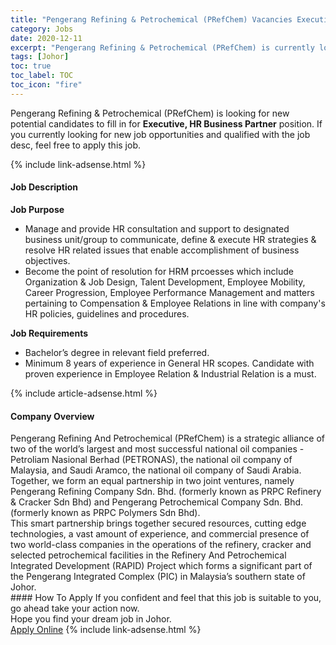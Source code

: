 ```yaml
---
title: "Pengerang Refining & Petrochemical (PRefChem) Vacancies Executive, HR Business Partner" 
category: Jobs 
date: 2020-12-11 
excerpt: "Pengerang Refining & Petrochemical (PRefChem) is currently looking for suitable person to fill in the Executive, HR Business Partner which positioned at Johor" 
tags: [Johor] 
toc: true 
toc_label: TOC 
toc_icon: "fire" 
--- 
```


<p>Pengerang Refining & Petrochemical (PRefChem) is looking for new potential candidates to fill in for <b>Executive, HR Business Partner</b> position. If you currently looking for new job opportunities and qualified with the job desc, feel free to apply this job.
</p>{% include link-adsense.html %} 
<div><div><div><h4>Job Description</h4></div></div><div><div><span><div><div><strong>Job Purpose</strong></div><ul><li>Manage and provide HR consultation and support to designated business unit/group to communicate, define &amp; execute HR strategies &amp; resolve HR related issues that enable accomplishment of business objectives.</li><li>Become the point of resolution for HRM prcoesses which include Organization &amp; Job Design, Talent Development, Employee Mobility, Career Progression, Employee Performance Management and matters pertaining to Compensation &amp; Employee Relations in line with company's HR policies, guidelines and procedures.</li></ul><div><strong>Job Requirements</strong></div><ul><li>Bachelor&#8217;s degree in relevant field preferred.</li><li>Minimum 8 years of experience in General HR scopes. Candidate with proven experience in Employee Relation &amp; Industrial Relation is a must.</li></ul></div></span></div></div></div> 
{% include article-adsense.html %} 
<div><div><div><h4>Company Overview</h4></div></div><div><div><span><div><div>
<div>
		Pengerang Refining And Petrochemical (PRefChem) is a strategic alliance of two of the world&#8217;s largest and most successful national oil companies - Petroliam Nasional Berhad (PETRONAS), the national oil company of Malaysia, and Saudi Aramco, the national oil company of Saudi Arabia. Together, we form an equal partnership in two joint ventures, namely Pengerang Refining Company Sdn. Bhd. (formerly known as PRPC Refinery &amp; Cracker Sdn Bhd) and Pengerang Petrochemical Company Sdn. Bhd. (formerly known as PRPC Polymers Sdn Bhd).</div>
<div>
		This smart partnership brings together secured resources, cutting edge technologies, a vast amount of experience, and commercial presence of two world-class companies in the operations of the refinery, cracker and selected petrochemical facilities in the Refinery And Petrochemical Integrated Development (RAPID) Project which forms a significant part of the Pengerang Integrated Complex (PIC) in Malaysia&#8217;s southern state of Johor.</div>
</div></div></span></div></div></div> 
#### How To Apply 
If you confident and feel that this job is suitable to you, go ahead take your action now. <br/> 
Hope you find your dream job in Johor. <br/> 
<a href="https://www.jobstreet.com.my/en/job/executive-hr-business-partner-4442425?jobId=jobstreet-my-job-4442425&sectionRank=2&token=0~02ba60d2-c336-4b1f-81df-1d582ecc1dc5&fr=SRP%20View%20In%20New%20Ta" class="btn btn--info" target="_blank" rel="nofollow noopenner">Apply Online</a> 
{% include link-adsense.html %} 
